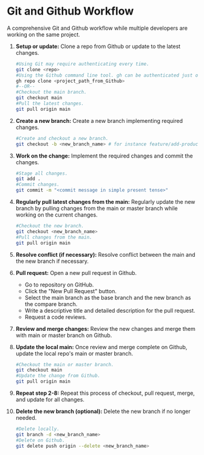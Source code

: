 # Git and Github Workflow

A comprehensive Git and Github workflow while multiple developers are working on the same project. 

1. **Setup or update:** Clone a repo from Github or update to the latest changes. 
   
   ```bash
   #Using Git may require authenticating every time. 
   git clone <repo> 
   #Using the Github command line tool. gh can be authenticated just onee. 
   gh repo clone <project_path_from_Github> 
   #--OR--
   #Checkout the main branch.
   git checkout main
   #Pull the latest changes.
   git pull origin main
   ```

2. **Create a new branch:** Create a new branch implementing required changes.
   
   ```bash
   #Create and checkout a new branch.
   git checkout -b <new_branch_name> # for instance feature/add-product-class
   ```

3. **Work on the change:** Implement the required changes and commit the changes.
   
   ```bash
   #Stage all changes.
   git add . 
   #Commit changes.
   git commit -m "<commit message in simple present tense>"
   ```

4. **Regularly pull latest changes from the main:** Regularly update the new branch by pulling changes from the main or master branch while working on the current changes.
   
   ```bash
   #Checkout the new branch.
   git checkout <new_branch_name>
   #Pull changes from the main. 
   git pull origin main
   ```
   
5. **Resolve conflict (if necessary):** Resolve conflict between the main and the new branch if necessary. 
   
6. **Pull request:** Open a new pull request in Github.
   * Go to repository on GitHub.
   * Click the "New Pull Request" button.
   * Select the main branch as the base branch and the new branch as the compare branch.
   * Write a descriptive title and detailed description for the pull request.
   * Request a code reviews.
  
7. **Review and merge changes:** Review the new changes and merge them with main or master branch on Github. 
   
8. **Update the local main:** Once review and merge complete on Github, update the local repo's main or master branch. 
   
   ```bash
   #Checkout the main or master branch.
   git checkout main
   #Update the change from Github. 
   git pull origin main
   ```

9.  **Repeat step 2-8:** Repeat this process of checkout, pull request, merge, and update for all changes. 

10. **Delete the new branch (optional):** Delete the new branch if no longer needed.
    ```bash
    #Delete locally.
    git branch -d <new_branch_name>
    #Delete on Github.
    git delete push origin --delete <new_branch_name>
    ```